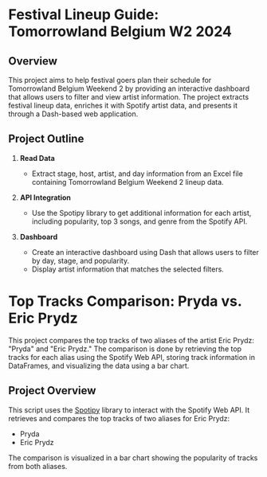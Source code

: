 # Festival Lineup Guide: Tomorrowland Belgium W2 2024

## Overview

This project aims to help festival goers plan their schedule for Tomorrowland Belgium Weekend 2 by providing an interactive dashboard that allows users to filter and view artist information. The project extracts festival lineup data, enriches it with Spotify artist data, and presents it through a Dash-based web application.

## Project Outline

1. **Read Data**
   - Extract stage, host, artist, and day information from an Excel file containing Tomorrowland Belgium Weekend 2 lineup data.

2. **API Integration**
   - Use the Spotipy library to get additional information for each artist, including popularity, top 3 songs, and genre from the Spotify API.

3. **Dashboard**
   - Create an interactive dashboard using Dash that allows users to filter by day, stage, and popularity.
   - Display artist information that matches the selected filters.


# Top Tracks Comparison: Pryda vs. Eric Prydz

This project compares the top tracks of two aliases of the artist Eric Prydz: "Pryda" and "Eric Prydz." The comparison is done by retrieving the top tracks for each alias using the Spotify Web API, storing track information in DataFrames, and visualizing the data using a bar chart.

## Project Overview

This script uses the [Spotipy](https://spotipy.readthedocs.io/en/2.19.0/) library to interact with the Spotify Web API. It retrieves and compares the top tracks of two aliases for Eric Prydz:
- Pryda
- Eric Prydz

The comparison is visualized in a bar chart showing the popularity of tracks from both aliases.
